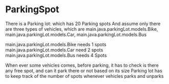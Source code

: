 # ParkingSpot
There is a Parking lot: which has 20 Parking spots
And assume only there are three types of vehicles, which are main.java.parkingLot.models.Bike, main.java.parkingLot.models.Car, main.java.parkingLot.models.Bus

main.java.parkingLot.models.Bike needs 1 spots
main.java.parkingLot.models.Car need 2 spots
main.java.parkingLot.models.Bus needs 4 Spots

When ever some vehicles comes, before parking, it has to check is there any free spot, and can it park there or not based on its size
Parking lot has to keep track of the number of spots whenever vehicles parks and unparks
